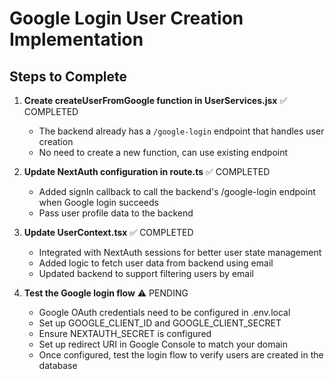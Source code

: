 # Google Login User Creation Implementation

## Steps to Complete

1. **Create createUserFromGoogle function in UserServices.jsx** ✅ COMPLETED
   - The backend already has a `/google-login` endpoint that handles user creation
   - No need to create a new function, can use existing endpoint

2. **Update NextAuth configuration in route.ts** ✅ COMPLETED
   - Added signIn callback to call the backend's /google-login endpoint when Google login succeeds
   - Pass user profile data to the backend

3. **Update UserContext.tsx** ✅ COMPLETED
   - Integrated with NextAuth sessions for better user state management
   - Added logic to fetch user data from backend using email
   - Updated backend to support filtering users by email

4. **Test the Google login flow** ⚠️ PENDING
   - Google OAuth credentials need to be configured in .env.local
   - Set up GOOGLE_CLIENT_ID and GOOGLE_CLIENT_SECRET
   - Ensure NEXTAUTH_SECRET is configured
   - Set up redirect URI in Google Console to match your domain
   - Once configured, test the login flow to verify users are created in the database
